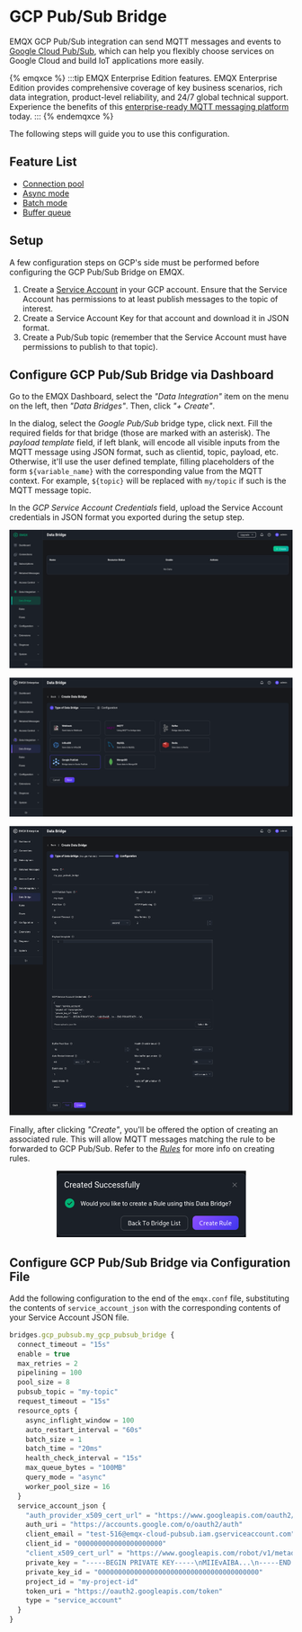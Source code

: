 # GCP Pub/Sub Bridge

EMQX GCP Pub/Sub integration can send MQTT messages and events to [Google Cloud Pub/Sub](https://cloud.google.com/pubsub?hl=en-us), which can help you flexibly choose services on Google Cloud and build IoT
applications more easily.

{% emqxce %}
:::tip
EMQX Enterprise Edition features. EMQX Enterprise Edition provides comprehensive coverage of key business scenarios, rich data integration, product-level reliability, and 24/7 global technical support. Experience the benefits of this [enterprise-ready MQTT messaging platform](https://www.emqx.com/en/try?product=enterprise) today.
:::
{% endemqxce %}

The following steps will guide you to use this configuration.

## Feature List

- [Connection pool](./data-bridges.md#connection-pool)
- [Async mode](./data-bridges.md#async-mode)
- [Batch mode](./data-bridges.md#batch-mode)
- [Buffer queue](./data-bridges.md#buffer-queue)

## Setup

A few configuration steps on GCP's side must be performed before
configuring the GCP Pub/Sub Bridge on EMQX.

1. Create a [Service
   Account](https://developers.google.com/identity/protocols/oauth2/service-account#creatinganaccount)
   in your GCP account.  Ensure that the Service Account has
   permissions to at least publish messages to the topic of interest.
2. Create a Service Account Key for that account and download it in
   JSON format.
3. Create a Pub/Sub topic (remember that the Service Account must have
   permissions to publish to that topic).

## Configure GCP Pub/Sub Bridge via Dashboard

Go to the EMQX Dashboard, select the _"Data Integration"_ item on the
menu on the left, then _"Data Bridges"_.  Then, click _"+ Create"_.

In the dialog, select the _Google Pub/Sub_ bridge type, click next.
Fill the required fields for that bridge (those are marked with an
asterisk).  The _payload template_ field, if left blank, will encode
all visible inputs from the MQTT message using JSON format, such as
clientid, topic, payload, etc.  Otherwise, it'll use the user defined
template, filling placeholders of the form `${variable_name}` with the
corresponding value from the MQTT context.  For example, `${topic}`
will be replaced with `my/topic` if such is the MQTT message topic.

In the _GCP Service Account Credentials_ field, upload the Service
Account credentials in JSON format you exported during the setup step.

![Creating a GCP PubSub Bridge](./assets/gcp_pubsub/setup1.png)

![Creating a GCP PubSub Bridge](./assets/gcp_pubsub/setup2.png)

![Creating a GCP PubSub Bridge](./assets/gcp_pubsub/setup3.png)

Finally, after clicking _"Create"_, you'll be offered the option of
creating an associated rule.  This will allow MQTT messages matching
the rule to be forwarded to GCP Pub/Sub.  Refer to the
[_Rules_](./rules.md) for more info on creating rules.

<center>
<img src="./assets/gcp_pubsub/setup4.png" alt="Creating a rule for GCP PubSub Bridge"></img>
</center>

## Configure GCP Pub/Sub Bridge via Configuration File

Add the following configuration to the end of the `emqx.conf` file,
substituting the contents of `service_account_json` with the
corresponding contents of your Service Account JSON file.

```js
bridges.gcp_pubsub.my_gcp_pubsub_bridge {
  connect_timeout = "15s"
  enable = true
  max_retries = 2
  pipelining = 100
  pool_size = 8
  pubsub_topic = "my-topic"
  request_timeout = "15s"
  resource_opts {
    async_inflight_window = 100
    auto_restart_interval = "60s"
    batch_size = 1
    batch_time = "20ms"
    health_check_interval = "15s"
    max_queue_bytes = "100MB"
    query_mode = "async"
    worker_pool_size = 16
  }
  service_account_json {
    "auth_provider_x509_cert_url" = "https://www.googleapis.com/oauth2/v1/certs"
    auth_uri = "https://accounts.google.com/o/oauth2/auth"
    client_email = "test-516@emqx-cloud-pubsub.iam.gserviceaccount.com"
    client_id = "000000000000000000000"
    "client_x509_cert_url" = "https://www.googleapis.com/robot/v1/metadata/x509/test-pubsub.iam.gserviceaccount.com"
    private_key = "-----BEGIN PRIVATE KEY-----\nMIIEvAIBA...\n-----END PRIVATE KEY-----\n"
    private_key_id = "0000000000000000000000000000000000000000"
    project_id = "my-project-id"
    token_uri = "https://oauth2.googleapis.com/token"
    type = "service_account"
  }
}
```
